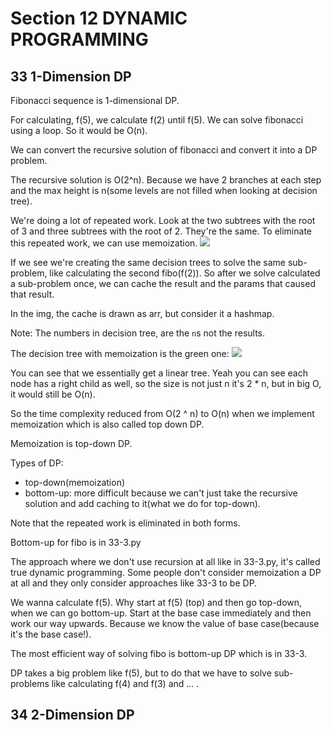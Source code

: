 # Section 12 DYNAMIC PROGRAMMING

## 33 1-Dimension DP
Fibonacci sequence is 1-dimensional DP.

For calculating, f(5), we calculate f(2) until f(5). We can solve fibonacci using a loop. So it would be O(n).

We can convert the recursive solution of fibonacci and convert it into a DP problem.

The recursive solution is O(2^n). Because we have 2 branches at each step and the max height is n(some levels are not filled when
looking at decision tree).

We're doing a lot of repeated work. Look at the two subtrees with the root of 3 and three subtrees with the root of 2. They're the same.
To eliminate this repeated work, we can use memoization.
![](../img/12-dynamic-programming/33-1.png)

If we see we're creating the same decision trees to solve the same sub-problem, like calculating the second fibo(f(2)).
So after we solve calculated a sub-problem once, we can cache the result and the params that caused that result.

In the img, the cache is drawn as arr, but consider it a hashmap.

Note: The numbers in decision tree, are the `n`s not the results.

The decision tree with memoization is the green one:
![](../img/12-dynamic-programming/33-2.png)

You can see that we essentially get a linear tree. Yeah you can see each node has a right child as well, so the size is not just n it's
2 * n, but in big O, it would still be O(n).

So the time complexity reduced from O(2 ^ n) to O(n) when we implement memoization which is also called top down DP.

Memoization is top-down DP.

Types of DP:
- top-down(memoization)
- bottom-up: more difficult because we can't just take the recursive solution and add caching to it(what we do for top-down).

Note that the repeated work is eliminated in both forms.

Bottom-up for fibo is in 33-3.py

The approach where we don't use recursion at all like in 33-3.py, it's called true dynamic programming. Some people don't consider
memoization a DP at all and they only consider approaches like 33-3 to be DP.

We wanna calculate f(5). Why start at f(5) (top) and then go top-down, when we can go bottom-up. Start at the base case immediately and then
work our way upwards. Because we know the value of base case(because it's the base case!).

The most efficient way of solving fibo is bottom-up DP which is in 33-3.

DP takes a big problem like f(5), but to do that we have to solve sub-problems like calculating f(4) and f(3) and ... .

## 34 2-Dimension DP